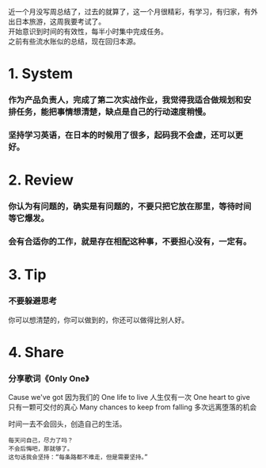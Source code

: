近一个月没写周总结了，过去的就算了，这一个月很精彩，有学习，有归家，有外出日本旅游，这周我要考试了。</br>
开始意识到时间的有效性，每半小时集中完成任务。</br>
之前有些流水账似的总结，现在回归本源。</br>
# 1. System 
### 作为产品负责人，完成了第二次实战作业，我觉得我适合做规划和安排任务，能把事情想清楚，缺点是自己的行动速度稍慢。
### 坚持学习英语，在日本的时候用了很多，起码我不会虚，还可以更好。

# 2. Review 
### 你认为有问题的，确实是有问题的，不要只把它放在那里，等待时间等它爆发。
### 会有合适你的工作，就是存在相配这种事，不要担心没有，一定有。

# 3. Tip 
### 不要躲避思考
你可以想清楚的，你可以做到的，你还可以做得比别人好。

# 4. Share 
### 分享歌词《Only One》
Cause we've got 
因为我们的
One life to live 
人生仅有一次
One heart to give 
只有一颗可交付的真心
Many chances to keep from falling 
多次远离堕落的机会

时间一去不会回头，创造自己的生活。

```
每天问自己，尽力了吗？
不会后悔吧，那就够了。
这句话我会坚持：“每条路都不难走，但是需要坚持。”
```
